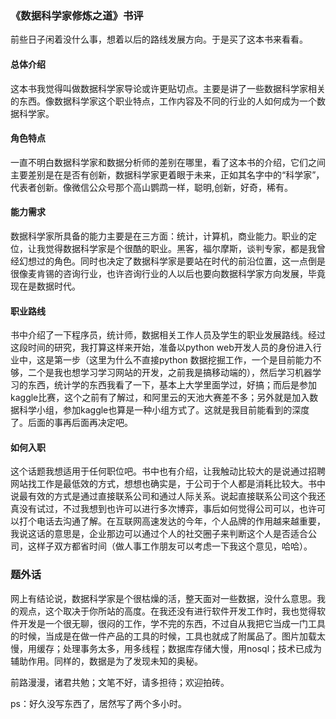 ### 《数据科学家修炼之道》书评
		
		
前些日子闲着没什么事，想着以后的路线发展方向。于是买了这本书来看看。

#### 总体介绍

这本书我觉得叫做数据科学家导论或许更贴切点。主要是讲了一些数据科学家相关的东西。像数据科学家这个职业特点，工作内容及不同的行业的人如何成为一个数据科学家。

#### 角色特点

一直不明白数据科学家和数据分析师的差别在哪里，看了这本书的介绍，它们之间主要差别是在是否有创新，数据科学家更着眼于未来，正如其名字中的“科学家”，代表者创新。像微信公众号那个高山鹦鹉一样，聪明,创新，好奇，稀有。

#### 能力需求

数据科学家所具备的能力主要是在三方面：统计，计算机，商业能力。职业的定位，让我觉得数据科学家是个很酷的职业。黑客，福尔摩斯，谈判专家，都是我曾经幻想过的角色。同时也决定了数据科学家是要站在时代的前沿位置，这一点倒是很像麦肯锡的咨询行业，也许咨询行业的人以后也要向数据科学家方向发展，毕竟现在是数据时代。

#### 职业路线

书中介绍了一下程序员，统计师，数据相关工作人员及学生的职业发展路线。经过这段时间的研究，我打算这样来开始，准备以python web开发人员的身份进入行业中，这是第一步（这里为什么不直接python 数据挖掘工作，一个是目前能力不够，二个是我也想学习学习网站的开发，之前我是搞移动端的），然后学习机器学习的东西，统计学的东西我看了一下，基本上大学里面学过，好搞；而后是参加kaggle比赛，这个之前有了解过，和阿里云的天池大赛差不多；另外就是加入数据科学小组，参加kaggle也算是一种小组方式了。这就是我目前能看到的深度了。后面的事再后面再决定吧。


#### 如何入职

这个话题我想适用于任何职位吧。书中也有介绍，让我触动比较大的是说通过招聘网站找工作是最低效的方式，想想也确实是，于公司于个人都是消耗比较大。书中说最有效的方式是通过直接联系公司和通过人际关系。说起直接联系公司这个我还真没有试过，不过我想到也许可以进行多次博弈，事后如何觉得公司可以，也许可以打个电话去沟通了解。在互联网高速发达的今年，个人品牌的作用越来越重要，我说这话的意思是，企业那边可以通过个人的社交圈子来判断这个人是否适合公司，这样子双方都省时间（做人事工作朋友可以考虑一下我这个意见，哈哈）。

### 题外话

网上有结论说，数据科学家是个很枯燥的活，整天面对一些数据，没什么意思。我的观点，这个取决于你所站的高度。在我还没有进行软件开发工作时，我也觉得软件开发是一个很无聊，很闷的工作，学不完的东西，不过自从我把它当成一门工具的时候，当成是在做一件产品的工具的时候，工具也就成了附属品了。图片加载太慢，用缓存；处理事务太多，用多线程；数据库存储大慢，用nosql；技术已成为辅助作用。同样的，数据是为了发现未知的奥秘。


前路漫漫，诸君共勉；文笔不好，请多担待；欢迎拍砖。

ps：好久没写东西了，居然写了两个多小时。




